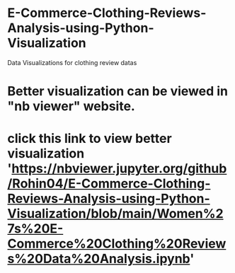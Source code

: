 # E-Commerce-Clothing-Reviews-Analysis-using-Python-Visualization
Data Visualizations for clothing review datas
 
# Better visualization can be viewed in "nb viewer" website.
# click this link to view better visualization 'https://nbviewer.jupyter.org/github/Rohin04/E-Commerce-Clothing-Reviews-Analysis-using-Python-Visualization/blob/main/Women%27s%20E-Commerce%20Clothing%20Reviews%20Data%20Analysis.ipynb' 
